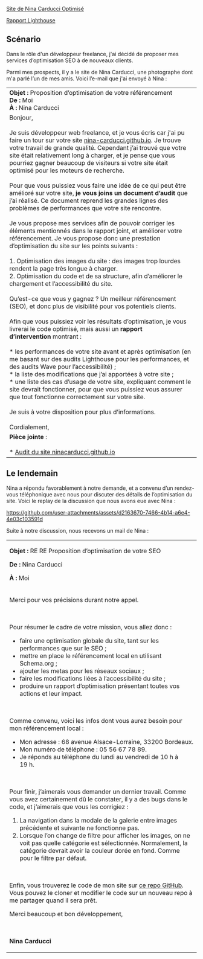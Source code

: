 [Site de Nina Carducci Optimisé](https://bluskyart.github.io/OpenClassooms-Projet4/)

[Rapport Lighthouse](https://github.com/user-attachments/files/17194933/Lescrohart_Guerwan_2_audit_lighthouse_092024.pdf)


## Scénario

Dans le rôle d'un développeur freelance, j'ai décidé de proposer mes services d’optimisation SEO à de nouveaux clients. 


Parmi mes prospects, il y a le site de Nina Carducci, une photographe dont m'a parlé l’un de mes amis. Voici l’e-mail que j'ai envoyé à Nina : 


|     |
| --- |
| **Objet :** Proposition d’optimisation de votre référencement  <br>**De :** Moi  <br>**À :** Nina Carducci |
| Bonjour, <br><br>Je suis développeur web freelance, et je vous écris car j'ai pu faire un tour sur votre site [nina-carducci.github.io](https://nina-carducci.github.io/). Je trouve votre travail de grande qualité. Cependant j’ai trouvé que votre site était relativement long à charger, et je pense que vous pourriez gagner beaucoup de visiteurs si votre site était optimisé pour les moteurs de recherche.<br><br>Pour que vous puissiez vous faire une idée de ce qui peut être amélioré sur votre site, **je vous joins un document d’audit** que j’ai réalisé. Ce document reprend les grandes lignes des problèmes de performances que votre site rencontre.<br><br>Je vous propose mes services afin de pouvoir corriger les éléments mentionnés dans le rapport joint, et améliorer votre référencement. Je vous propose donc une prestation d’optimisation du site sur les points suivants :<br><br>1.  Optimisation des images du site : des images trop lourdes rendent la page très longue à charger.<br>2.  Optimisation du code et de sa structure, afin d’améliorer le chargement et l’accessibilité du site. <br><br>Qu’est-ce que vous y gagnez ? Un meilleur référencement (SEO), et donc plus de visibilité pour vos potentiels clients.<br><br>Afin que vous puissiez voir les résultats d’optimisation, je vous livrerai le code optimisé, mais aussi un **rapport d’intervention** montrant :<br><br>*   les performances de votre site avant et après optimisation (en me basant sur des audits Lighthouse pour les performances, et des audits Wave pour l’accessibilité) ;<br>*   la liste des modifications que j’ai apportées à votre site ; <br>*   une liste des cas d’usage de votre site, expliquant comment le site devrait fonctionner, pour que vous puissiez vous assurer que tout fonctionne correctement sur votre site. <br><br>Je suis à votre disposition pour plus d’informations.<br><br>Cordialement, |
| **Pièce jointe** :<br><br>*   [Audit du site ninacarducci.github.io](https://course.oc-static.com/projects/D%C3%A9veloppeur+Web/IW_P9+Optimisation/Audit+lighthouse+Desktop.pdf) |

## Le lendemain

Nina a répondu favorablement à notre demande, et a convenu d’un rendez-vous téléphonique avec nous pour discuter des détails de l’optimisation du site.
Voici le replay de la discussion que nous avons eue avec Nina :

https://github.com/user-attachments/assets/d2163670-7466-4b14-a6e4-4e03c103591d

Suite à notre discussion, nous recevons un mail de Nina : 

<table>
<tbody>
<tr>
<td>
<p><strong>Objet :&nbsp;</strong>RE RE Proposition d’optimisation de votre SEO</p>
<p><strong>De :&nbsp;</strong>Nina Carducci</p>
<p><strong>À :&nbsp;</strong>Moi</p>
</td>
</tr>
<tr>
<td>
<p>Merci pour vos précisions durant notre appel.&nbsp;</p>
<p>&nbsp;</p>
<p>Pour résumer le cadre de votre mission, vous allez donc&nbsp;:&nbsp;</p>
<ul>
<li>faire une optimisation globale du site, tant sur les performances que sur le SEO&nbsp;;</li>
<li>mettre en place le référencement local en utilisant Schema.org&nbsp;;</li>
<li>ajouter les metas pour les réseaux sociaux&nbsp;;</li>
<li>faire les modifications liées à l’accessibilité du site&nbsp;;</li>
<li>produire un rapport d’optimisation présentant toutes vos actions et leur impact.</li>
</ul>
<p>&nbsp;</p>
<p>Comme convenu, voici les infos dont vous aurez besoin pour mon référencement local&nbsp;:</p>
<ul>
<li>Mon adresse : 68 avenue Alsace-Lorraine, 33200 Bordeaux.</li>
<li>Mon numéro de téléphone : 05 56 67 78 89.</li>
<li>Je réponds au téléphone du lundi au vendredi de 10&nbsp;h à 19&nbsp;h.</li>
</ul>
<p>&nbsp;</p>
<p>Pour finir, j’aimerais vous demander un dernier travail. Comme vous avez certainement dû le constater, il y a des bugs dans le code, et j’aimerais que vous les corrigiez&nbsp;:&nbsp;</p>
<ol>
<li>La navigation dans la modale de la galerie entre images précédente et suivante ne fonctionne pas.&nbsp;</li>
<li>Lorsque l’on change de filtre pour afficher les images, on ne voit pas quelle catégorie est sélectionnée. Normalement, la catégorie devrait avoir la couleur dorée en fond. Comme pour le filtre par défaut.&nbsp;&nbsp;</li>
</ol>
<p>&nbsp;</p>
<p>Enfin, vous trouverez le code de mon site sur&nbsp;<a class="custom-link" href="https://github.com/OpenClassrooms-Student-Center/Nina-Carducci-Dev">ce repo GitHub</a>. Vous pouvez le cloner et modifier le code sur un nouveau repo à me partager quand il sera prêt.</p>
<p>Merci beaucoup et bon développement,</p>
<p>&nbsp;</p>
<p><strong>Nina Carducci</strong></p>
</td>
</tr>
</tbody>
</table>

